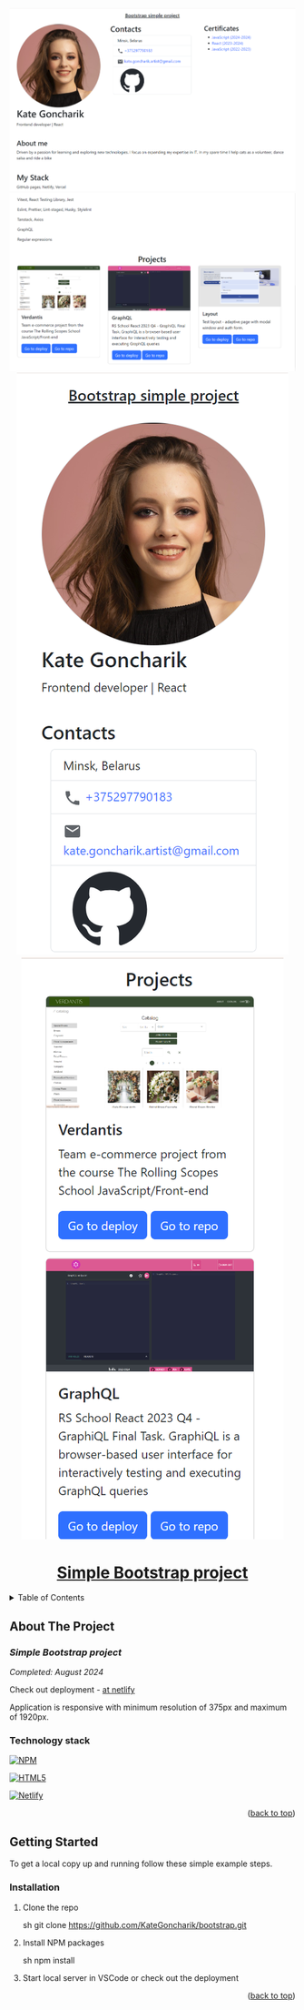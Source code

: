 <a name="readme-top"></a>

<div align="center">
  <a href='https://bootstrap-kate-goncharik.netlify.app'>
    <img src='./src/assets/result.png'>
    <img src='./src/assets/result2.png'>
    <img src='./src/assets/result-mobile.png'>
    <img src='./src/assets/result-mobile2.png'>
    <h1 align="center">Simple Bootstrap project</h1>

  </a>
</div>

<!-- TABLE OF CONTENTS -->
<details>
  <summary>Table of Contents</summary>
  <ol>
    <li>
      <a href="#about-the-project">About The Project</a>
      <ul>
        <li><a href="#technology-stack">Technology stack</a></li>
      </ul>
    </li>
    <li>
      <a href="#getting-started">Getting Started</a>
      <ul>
       <li><a href="#installation">Installation</a></li>
      </ul>
    </li>

  </ol>
</details>

<!-- ABOUT THE PROJECT -->

## About The Project

### _Simple Bootstrap project_

_Completed: August 2024_

Check out deployment - [at netlify](https://bootstrap-kate-goncharik.netlify.app)

Application is responsive with minimum resolution of 375px and maximum of 1920px.

### Technology stack

[![NPM][NPM]][NPM-url]

[![HTML5][HTML5]][HTML5-url]

[![Netlify][Netlify]][Netlify-url]

<p align="right">(<a href="#readme-top">back to top</a>)</p>

<!-- GETTING STARTED -->

## Getting Started

To get a local copy up and running follow these simple example steps.

### Installation

1. Clone the repo

   sh
   git clone <https://github.com/KateGoncharik/bootstrap.git>

2. Install NPM packages

   sh
   npm install

3. Start local server in VSCode or check out the deployment

<p align="right">(<a href="#readme-top">back to top</a>)</p>

[NPM]: https://img.shields.io/badge/NPM-%23CB3837.svg?style=for-the-badge&logo=npm&logoColor=white
[NPM-url]: https://www.npmjs.com
[HTML5]: https://img.shields.io/badge/html5-%23E34F26.svg?style=for-the-badge&logo=html5&logoColor=white
[HTML5-url]: https://html.com/html5/
[Netlify]: https://img.shields.io/badge/netlify-%23000000.svg?style=for-the-badge&logo=netlify&logoColor=#00C7B7
[Netlify-url]: https://www.netlify.com/
